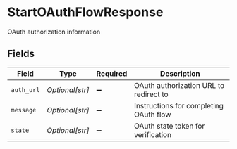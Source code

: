 # StartOAuthFlowResponse

OAuth authorization information


## Fields

| Field                                  | Type                                   | Required                               | Description                            |
| -------------------------------------- | -------------------------------------- | -------------------------------------- | -------------------------------------- |
| `auth_url`                             | *Optional[str]*                        | :heavy_minus_sign:                     | OAuth authorization URL to redirect to |
| `message`                              | *Optional[str]*                        | :heavy_minus_sign:                     | Instructions for completing OAuth flow |
| `state`                                | *Optional[str]*                        | :heavy_minus_sign:                     | OAuth state token for verification     |